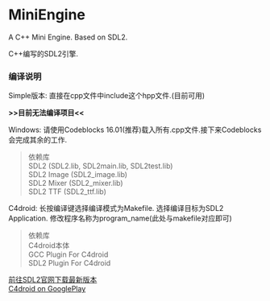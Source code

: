 # MiniEngine  

A C++ Mini Engine. Based on SDL2.  

C++编写的SDL2引擎.  

### 编译说明

Simple版本: 直接在cpp文件中include这个hpp文件.(目前可用)  

**>>目前无法编译项目<<**  

Windows: 请使用Codeblocks 16.01(推荐)载入所有.cpp文件.接下来Codeblocks会完成其余的工作.  
> 依赖库  
> SDL2 (SDL2.lib, SDL2main.lib, SDL2test.lib)  
> SDL2 Image (SDL2_image.lib)  
> SDL2 Mixer (SDL2_mixer.lib)  
> SDL2 TTF (SDL2_ttf.lib)  

C4droid: 长按编译键选择编译模式为Makefile. 选择编译目标为SDL2 Application. 修改程序名称为program_name(此处与makefile对应即可)
> 依赖库  
> C4droid本体  
> GCC Plugin For C4droid  
> SDL2 Plugin For C4droid  

[前往SDL2官网下载最新版本](http://www.libsdl.org/download-2.0.php)  
[C4droid on GooglePlay](https://play.google.com/store/apps/details?id=com.n0n3m4.droidc&hl=en)  


